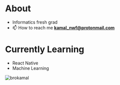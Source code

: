 # About 
- Informatics fresh grad
- 📫 How to reach me **kamal_nwf@protonmail.com**
# Currently Learning
- React Native
- Machine Learning



<p align="left"> <img src="https://komarev.com/ghpvc/?username=brokamal&label=Profile%20views&color=0e75b6&style=flat" alt="brokamal" /> </p>
